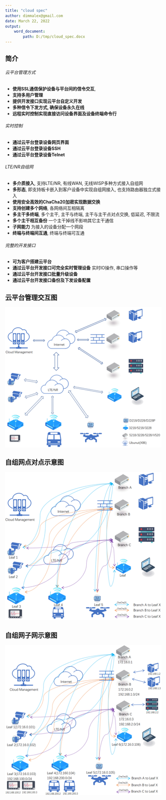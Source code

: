 ```yaml
---
title: "cloud spec"
author: dimmalex@gmail.com
date: March 22, 2022
output:
    word_document:
        path: D:/tmp/cloud_spec.docx
---
```




## 简介

###### 云平台管理方式
 - **使用SSL通信保护设备与平台间的信令交互**, 
 - **支持多用户管理**
 - **提供开发接口实现云平台自定义开发**
 - **多种信令下发方式, 确保设备永久在线**
 - **远程实时控制实现直接访问设备界面及设备终端命令行**


###### 实时控制
 - **通过云平台登录设备网页界面**
 - **通过云平台登录设备SSH**
 - **通过云平台登录设备Telnet**


###### LTE/NR自组网
 - **多介质接入**, 支持LTE/NR, 有线WAN, 无线WISP多种方式接入自组网
 - **多形态**, 即支持板卡嵌入到客户设备中实现自组网接入, 也支持路由器独立式接入
 - **使用安全高效的ChaCha20加密实现数据交换**
 - **支持创建多个网络**, 各网络间互相隔离
 - **多主干多终端**, 多个主干, 主干与终端, 主干与主干点对点交换, 低延迟, 不限流
 - **多个主干相互备份** 一个主干掉线不影响其它主干通信
 - **子网能力** 为接入的设备分配一个网段
 - **终端与终端间互通**, 终端与终端可互通


###### 完整的开发接口
 - **可为客户搭建云平台**
 - **通过云平台开发接口可完全实时管理设备** 实时IO操作, 串口操作等
 - **通过云平台开发接口批量升级设备**
 - **通过云平台开发接口备份及下发设备配置**



## 云平台管理交互图

![avatar](./cloud.png) 

## 自组网点对点示意图
![avatar](./p2p.png) 

## 自组网子网示意图
![avatar](./net2net.png) 

